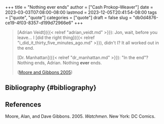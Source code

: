 +++
title = "Nothing ever ends"
author = ["Cash Prokop-Weaver"]
date = 2023-03-03T07:08:00-08:00
lastmod = 2023-12-05T20:41:54-08:00
tags = ["quote", "quote"]
categories = ["quote"]
draft = false
slug = "db0d4876-ce19-4f03-8357-d199d72966e6"
+++

> [Adrian Veidt]({{< relref "adrian_veidt.md" >}}): Jon, wait, before you leave... I [did the right thing]({{< relref "i_did_it_thirty_five_minutes_ago.md" >}}), didn't I? It all worked out in the end.
>
> [Dr. Manhattan]({{< relref "dr_manhattan.md" >}}): "In the end"? Nothing ends, Adrian. Nothing **ever** ends.
>
> (<a href="#citeproc_bib_item_1">Moore and Gibbons 2005</a>)


## Bibliography {#bibliography}

## References

<style>.csl-entry{text-indent: -1.5em; margin-left: 1.5em;}</style><div class="csl-bib-body">
  <div class="csl-entry"><a id="citeproc_bib_item_1"></a>Moore, Alan, and Dave Gibbons. 2005. <i>Watchmen</i>. New York: DC Comics.</div>
</div>
